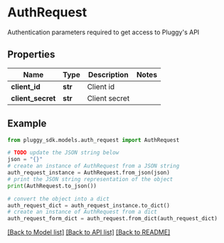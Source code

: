 # AuthRequest

Authentication parameters required to get access to Pluggy's API

## Properties

Name | Type | Description | Notes
------------ | ------------- | ------------- | -------------
**client_id** | **str** | Client id | 
**client_secret** | **str** | Client secret | 

## Example

```python
from pluggy_sdk.models.auth_request import AuthRequest

# TODO update the JSON string below
json = "{}"
# create an instance of AuthRequest from a JSON string
auth_request_instance = AuthRequest.from_json(json)
# print the JSON string representation of the object
print(AuthRequest.to_json())

# convert the object into a dict
auth_request_dict = auth_request_instance.to_dict()
# create an instance of AuthRequest from a dict
auth_request_form_dict = auth_request.from_dict(auth_request_dict)
```
[[Back to Model list]](../README.md#documentation-for-models) [[Back to API list]](../README.md#documentation-for-api-endpoints) [[Back to README]](../README.md)


